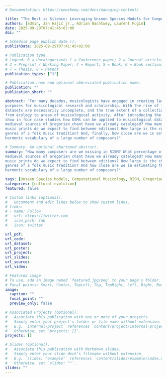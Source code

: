 ```yaml
---
# Documentation: https://wowchemy.com/docs/managing-content/

title: "The Rest is Silence: Leveraging Unseen Species Models for Computational Musicology"
authors: [admin, Jan Hajič jr., Adrian Nachtwey, Laurent Pugin]
date: 2025-09-29T07:41:45+02:00
doi: ""

# Schedule page publish date ().
publishDate: 2025-09-29T07:41:45+02:00

# Publication type.
# Legend: 0 = Uncategorized; 1 = Conference paper; 2 = Journal article;
# 3 = Preprint / Working Paper; 4 = Report; 5 = Book; 6 = Book section;
# 7 = Thesis; 8 = Patent
publication_types: ["1"]

# Publication name and optional abbreviated publication name.
publication: ""
publication_short: ""

abstract: "For many decades, musicologists have engaged in creating large databases serving different
purposes for musicological research and scholarship. With the rise of fields like music information retrieval and digital musicology, there is now a constant and growing influx of musicologically relevant datasets and corpora. In historical or observational settings, however, these
datasets are necessarily incomplete, and the true extent of a collection of interest remains unknown — silent. Here, we apply, for the first time, so-called Unseen Species models (USMs)
from ecology to areas of musicological activity. After introducing the models formally, we
show in four case studies how USMs can be applied to musicological data to address quantitative questions like: How many composers are we missing in RISM? What percentage of
medieval sources of Gregorian chant have we already cataloged? How many differences in
music prints do we expect to find between editions? How large is the coverage of songs from
genres of a folk music tradition? And, finally, how close are we in estimating the size of the
harmonic vocabulary of a large number of composers?"

# Summary. An optional shortened abstract.
summary: "How many composers are we missing in RISM? What percentage of
medieval sources of Gregorian chant have we already cataloged? How many differences in
music prints do we expect to find between editions? How large is the coverage of songs from
genres of a folk music tradition? And how close are we in estimating the size of the
harmonic vocabulary of a large number of composers?"

tags: [Unseen Species Models, Computational Musicology, RISM, Gregorian Chant, Corpus Studies, Chord Vocabularies, Archives, Databases]
categories: [cultural-evolution]
featured: false

# Custom links (optional).
#   Uncomment and edit lines below to show custom links.
# links:
# - name: Follow
#   url: https://twitter.com
#   icon_pack: fab
#   icon: twitter

url_pdf:
url_code:
url_dataset:
url_poster:
url_project:
url_slides:
url_source:
url_video:

# Featured image
# To use, add an image named `featured.jpg/png` to your page's folder. 
# Focal points: Smart, Center, TopLeft, Top, TopRight, Left, Right, BottomLeft, Bottom, BottomRight.
image:
  caption: ""
  focal_point: ""
  preview_only: false

# Associated Projects (optional).
#   Associate this publication with one or more of your projects.
#   Simply enter your project's folder or file name without extension.
#   E.g. `internal-project` references `content/project/internal-project/index.md`.
#   Otherwise, set `projects: []`.
projects: []

# Slides (optional).
#   Associate this publication with Markdown slides.
#   Simply enter your slide deck's filename without extension.
#   E.g. `slides: "example"` references `content/slides/example/index.md`.
#   Otherwise, set `slides: ""`.
slides: ""
---
```

